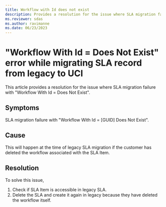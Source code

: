 ```yaml
---
title: Workflow with Id does not exist
description: Provides a resolution for the issue where SLA migration failure with "Workflow With Id = [GUID] Does Not Exist".
ms.reviewer: sdas
ms.author: ravimanne
ms.date: 06/23/2023
---
```

# "Workflow With Id = <GUID> Does Not Exist" error while migrating SLA record from legacy to UCI

This article provides a resolution for the issue where SLA migration failure with "Workflow With Id = <GUID> Does Not Exist".

## Symptoms

SLA migration failure with "Workflow With Id = [GUID] Does Not Exist".

## Cause

This will happen at the time of legacy SLA migration if the customer has deleted the workflow associated with the SLA Item.

## Resolution

To solve this issue, 

1.	Check if SLA Item is accessible in legacy SLA.
2.	Delete the SLA and create it again in legacy because they have deleted the workflow itself.
